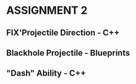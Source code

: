 # ASSIGNMENT 2
## FIX'Projectile Direction - C++

## Blackhole Projectile - Blueprints

## "Dash" Ability - C++
